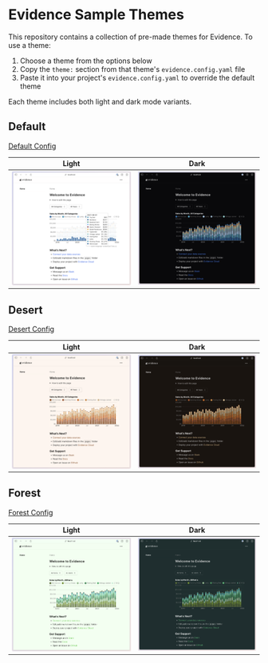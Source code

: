 # Evidence Sample Themes

This repository contains a collection of pre-made themes for Evidence. To use a theme:

1. Choose a theme from the options below
2. Copy the `theme:` section from that theme's `evidence.config.yaml` file
3. Paste it into your project's `evidence.config.yaml` to override the default theme

Each theme includes both light and dark mode variants.

## Default

[Default Config](default/evidence.config.yaml)

| Light | Dark |
| :---: | :---: |
| ![default](default/default-light.png) | ![default](default/default-dark.png) |

## Desert

[Desert Config](desert/evidence.config.yaml)

| Light | Dark |
| :---: | :---: |
| ![desert](desert/desert-light.png) | ![desert](desert/desert-dark.png) |


## Forest

[Forest Config](forest/evidence.config.yaml)

| Light | Dark |
| :---: | :---: |
| ![forest](forest/forest-light.png) | ![forest](forest/forest-dark.png) |
